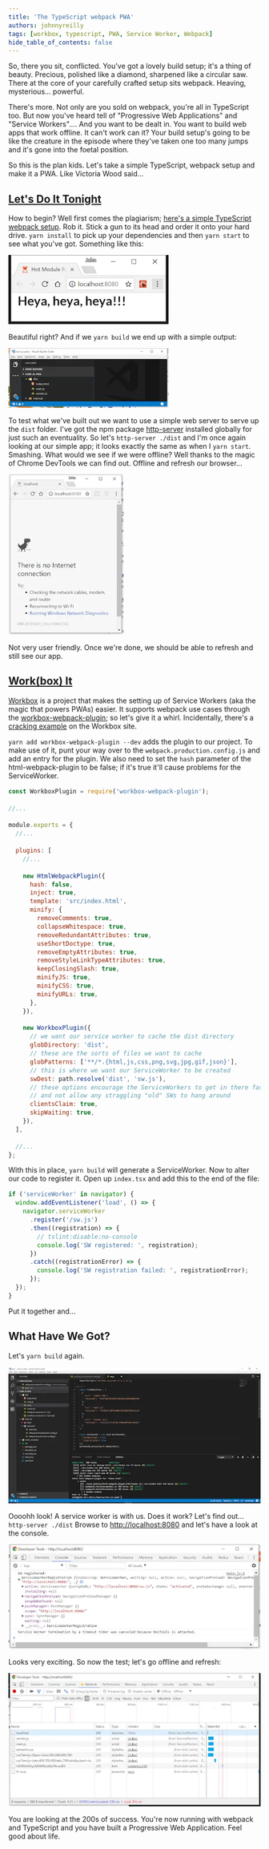 ```yaml
---
title: 'The TypeScript webpack PWA'
authors: johnnyreilly
tags: [workbox, typescript, PWA, Service Worker, Webpack]
hide_table_of_contents: false
---
```


So, there you sit, conflicted. You've got a lovely build setup; it's a thing of beauty. Precious, polished like a diamond, sharpened like a circular saw. There at the core of your carefully crafted setup sits webpack. Heaving, mysterious... powerful.

There's more. Not only are you sold on webpack, you're all in TypeScript too. But now you've heard tell of "Progressive Web Applications" and "Service Workers".... And you want to be dealt in. You want to build web apps that work offline. It can't work can it? Your build setup's going to be like the creature in the episode where they've taken one too many jumps and it's gone into the foetal position.

So this is the plan kids. Let's take a simple TypeScript, webpack setup and make it a PWA. Like Victoria Wood said...

## [Let's Do It Tonight](https://youtu.be/lNU5KVa_Tu8)

How to begin? Well first comes the plagiarism; [here's a simple TypeScript webpack setup](https://github.com/TypeStrong/ts-loader/tree/master/examples/core-js). Rob it. Stick a gun to its head and order it onto your hard drive. `yarn install` to pick up your dependencies and then `yarn start` to see what you've got. Something like this:

![](Screenshot-2017-11-19-18.29.15.webp)

Beautiful right? And if we `yarn build` we end up with a simple output:

![](Screenshot-2017-11-19-18.34.12.webp)

To test what we've built out we want to use a simple web server to serve up the `dist` folder. I've got the npm package [http-server](https://www.npmjs.com/package/http-server) installed globally for just such an eventuality. So let's `http-server ./dist` and I'm once again looking at our simple app; it looks exactly the same as when I `yarn start`. Smashing. What would we see if we were offline? Well thanks to the magic of Chrome DevTools we can find out. Offline and refresh our browser...

![](Screenshot-2017-11-19-20.05.19.webp)

Not very user friendly. Once we're done, we should be able to refresh and still see our app.

## [Work(box) It](https://youtu.be/UODX_pYpVxk)

[Workbox](https://developers.google.com/web/tools/workbox/) is a project that makes the setting up of Service Workers (aka the magic that powers PWAs) easier. It supports webpack use cases through the [workbox-webpack-plugin](https://www.npmjs.com/package/workbox-webpack-plugin); so let's give it a whirl. Incidentally, there's a [cracking example](https://developers.google.com/web/tools/workbox/get-started/webpack) on the Workbox site.

`yarn add workbox-webpack-plugin --dev` adds the plugin to our project. To make use of it, punt your way over to the `webpack.production.config.js` and add an entry for the plugin. We also need to set the `hash` parameter of the html-webpack-plugin to be false; if it's true it'll cause problems for the ServiceWorker.

```js
const WorkboxPlugin = require('workbox-webpack-plugin');

//...

module.exports = {
  //...

  plugins: [
    //...

    new HtmlWebpackPlugin({
      hash: false,
      inject: true,
      template: 'src/index.html',
      minify: {
        removeComments: true,
        collapseWhitespace: true,
        removeRedundantAttributes: true,
        useShortDoctype: true,
        removeEmptyAttributes: true,
        removeStyleLinkTypeAttributes: true,
        keepClosingSlash: true,
        minifyJS: true,
        minifyCSS: true,
        minifyURLs: true,
      },
    }),

    new WorkboxPlugin({
      // we want our service worker to cache the dist directory
      globDirectory: 'dist',
      // these are the sorts of files we want to cache
      globPatterns: ['**/*.{html,js,css,png,svg,jpg,gif,json}'],
      // this is where we want our ServiceWorker to be created
      swDest: path.resolve('dist', 'sw.js'),
      // these options encourage the ServiceWorkers to get in there fast
      // and not allow any straggling "old" SWs to hang around
      clientsClaim: true,
      skipWaiting: true,
    }),
  ],

  //...
};
```

With this in place, `yarn build` will generate a ServiceWorker. Now to alter our code to register it. Open up `index.tsx` and add this to the end of the file:

```js
if ('serviceWorker' in navigator) {
  window.addEventListener('load', () => {
    navigator.serviceWorker
      .register('/sw.js')
      .then((registration) => {
        // tslint:disable:no-console
        console.log('SW registered: ', registration);
      })
      .catch((registrationError) => {
        console.log('SW registration failed: ', registrationError);
      });
  });
}
```

Put it together and...

## What Have We Got?

Let's `yarn build` again.

![](Screenshot-2017-11-19-21.55.18.webp)

Oooohh look! A service worker is with us. Does it work? Let's find out... `http-server ./dist` Browse to [http://localhost:8080](http://localhost:8080) and let's have a look at the console.

![](Screenshot-2017-11-19-21.34.54.webp)

Looks very exciting. So now the test; let's go offline and refresh:

![](Screenshot-2017-11-19-22.01.37.webp)

You are looking at the 200s of success. You're now running with webpack and TypeScript and you have built a Progressive Web Application. Feel good about life.
